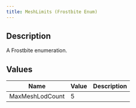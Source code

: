 ```yaml
---
title: MeshLimits (Frostbite Enum)
---
```

## Description

A Frostbite enumeration.

## Values

| Name            | Value | Description |
| --------------- | ----- | ----------- |
| MaxMeshLodCount | 5     |             |
